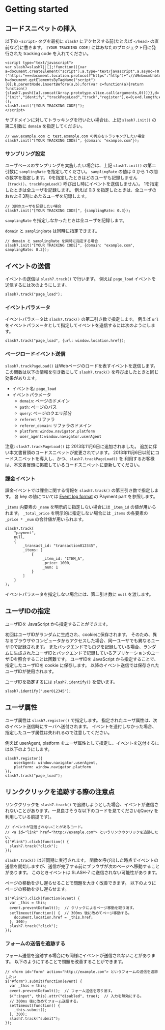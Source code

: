 # Getting started

## コードスニペットの挿入

以下の `<script>` タグを最初に `slash7` にアクセスする前(たとえば `</head>` の直前など)に書きます。
`[YOUR TRACKING CODE]` にはあなたのプロジェクト用に発行された tracking code を入れてください。

````
<script type="text/javascript">
var slash7=slash7||[];!function(){var a=document.createElement("script");a.type="text/javascript",a.async=!0,a.src=("https:"===document.location.protocol?"https":"http")+"://d9nbmxmbhbtmj.cloudfront.net/v1/slash7.min.js";var b=document.getElementsByTagName("script")[0];b.parentNode.insertBefore(a,b);for(var c=function(a){return function(){slash7.push([a].concat(Array.prototype.slice.call(arguments,0)))}},d=["init","identify","trackPageLoad","track","register"],e=0;e<d.length;e++)slash7[d[e]]=c(d[e])}();
slash7.init("[YOUR TRACKING CODE]");
</script>
````

サブドメインに対してトラッキングを行いたい場合は、上記 `slash7.init()` の第二引数に `domain` を指定してください。

````
// www.example.com と test.example.com の両方をトラッキングしたい場合
slash7.init("[YOUR TRACKING CODE]", {domain: "example.com"});
````

### サンプリング設定

ユーザベースのサンプリングを実施したい場合は、上記 `slash7.init()` の第二引数に `samplingRate` を指定してください。
`samplingRate` の値は 0 から 1 の間の数字を指定します。
0を指定したときはどのユーザも記録しません（`track()`、`trackPageLoad()` 呼び出し時にイベントを送信しません）。
1を指定したときは全ユーザを記録します。
例えば 0.3 を指定したときは、全ユーザのおおよそ3割にあたるユーザを記録します。

````
// 3割のユーザを記録したい場合
slash7.init("[YOUR TRACKING CODE]", {samplingRate: 0.3});
````

`samplingRate` を指定しなかったときは全ユーザを記録します。

`domain` と `samplingRate` は同時に指定できます。

````
// domain と samplingRate を同時に指定する場合
slash7.init("[YOUR TRACKING CODE]", {domain: "example.com", samplingRate: 0.3});
````

## イベントの送信

イベントの送信は `slash7.track()` で行います。
例えば `page_load` イベントを送信するには次のようにします。

````
slash7.track("page_load");
````

### イベントパラメータ

イベントパラメータは `slash7.track()` の第二引き数で指定します。
例えば `url` をイベントパラメータとして指定してイベントを送信するには次のようにします。

````
slash7.track("page_load", {url: window.location.href});
````

### ページロードイベント送信

`slash7.trackPageLoad()` はWebページのロードを表すイベントを送信します。
この関数は以下の情報を引き数にして `slash7.track()` を呼び出したときと同じ効果があります。

* イベント名: `page_load`
* イベントパラメータ
    * `domain`: ページのドメイン
    * `path`: ページのパス
    * `query`: ページのクエリ部分
    * `referer`: リファラ
    * `referer_domain`: リファラのドメイン
    * `platform`: `window.navigator.platform`
    * `user_agent`: `window.navigator.userAgent`

注意: `slash7.trackPageLoad()` は 2013年11月6日に追加されました。
追加に伴い本文書冒頭のコードスニペットが変更されています。
2013年11月6日以前にコードスニペットを導入し、かつ、`slash7.trackPageLoad()` を
利用するお客様は、本文書冒頭に掲載しているコードスニペットに更新してください。

### 課金イベント

課金イベントでは課金に関する情報を `slash7.track()` の第三引き数で指定します。
各 key の値については
[Event log format](https://p-lucky.atlassian.net/wiki/display/PUB/Event+log+format)
の Payment part を参照します。

`_items` 内要素の `_name` を明示的に指定しない場合には `_item_id` の値が用いられます。
`_total_price` を明示的に指定しない場合には `_items` の各要素の `_price * _num` の合計値が用いられます。

````
slash7.track(
    "payment",
    null,
    {
        _transact_id: "transaction012345",
        _items: [
            {
                 _item_id: "ITEM_A",
                 _price: 1000,
                 _num: 1
            }
        ]
    }
);
````

イベントパラメータを指定しない場合には、第二引き数に `null` を渡します。

## ユーザIDの指定

ユーザIDを JavaScript から指定することができます。

初回はユーザIDがランダムに生成され、cookieに保存されます。
そのため、異なるブラウザやコンピュータからアクセスした場合、同一ユーザでも異なるユーザIDで記録されます。
またバックエンドでもログを記録している場合、ランダムに生成されたユーザIDとバックエンドで記録しているアプリケーションのユーザIDを照合することは困難です。
ユーザIDを JavaScript から指定することで、指定したユーザIDを cookie に保存します。
以降のイベント送信では保存されたユーザIDが使用されます。

ユーザIDを指定するには `slash7.identify()` を使います。

````
slash7.identify("user012345");
````

## ユーザ属性

ユーザ属性は `slash7.register()` で指定します。
指定されたユーザ属性は、次のイベント送信時にサーバへ送付されます。
イベントを送付しなかった場合、指定したユーザ属性は失われるので注意してください。

例えば userAgent, platform をユーザ属性として指定し、イベントを送付するには以下のようにします。

````
slash7.register({
    userAgent: window.navigator.userAgent,
    platform: window.navigator.platform
});
slash7.track("page_load");
````

## リンククリックを追跡する際の注意点

リンククリックを `slash7.track()` で追跡しようとした場合、イベントが送信されないことがあります。一見良さそうな以下のコードを見てください(jQuery を利用している前提です)。

````
// イベントが送信されないことがあるコード。 
// <a id="link" href="http://example.com"> というリンクのクリックを追跡したい。
$("#link").click(function() {
  slash7.track("click");
});
````

`slash7.track()` は非同期に実行されます。
関数を呼び出した時点でイベントの送信を開始しますが、送信が完了する前にブラウザが次のページへ移動することがあります。
このときイベントは SLASH-7 に送信されない可能性があります。

ページの移動を少し遅らせることで問題を大きく改善できます。
以下のようにページの移動を少し遅らせます。

````
$("#link").click(function(event) {
  var _this = this;
  event.preventDefault();  // クリックによるページ移動を取り消す。
  setTimeout(function() {  // 300ms 後に改めてページ移動する。
    document.location.href = _this.href;
  }, 300);
  slash7.track("click");
});
````

### フォームの送信を追跡する

フォーム送信を追跡する場合にも同様にイベントが送信されないことがあります。
以下のようにすることで問題を改善することができます。

````
// <form id="form" action="http://example.com"> というフォームの送信を追跡したい
$("#form").submit(function(event) {
  var _this = this;
  event.preventDefault();  // フォーム送信を取り消す。
  $(":input", this).attr("disabled", true);  // 入力を無効にする。
  // 300ms 後に改めてフォーム送信する。
  setTimeout(function() {
    _this.submit();
  }, 300);
  slash7.track("submit");
});
````


